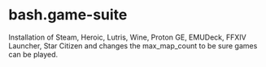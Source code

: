 # bash.game-suite
Installation of Steam, Heroic, Lutris, Wine, Proton GE, EMUDeck, FFXIV Launcher, Star Citizen and changes the max_map_count to be sure games can be played. 
